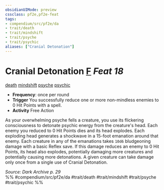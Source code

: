 ```yaml
---
obsidianUIMode: preview
cssclass: pf2e,pf2e-feat
tags:
- compendium/src/pf2e/da
- trait/death
- trait/mindshift
- trait/psyche
- trait/psychic
aliases: ["Cranial Detonation"]
---
```

# Cranial Detonation  [F](chapter-9-playing-the-game.md#Actions "Free Action") *Feat 18*  
[death](death.md "Death Effect Trait")  [mindshift](mindshift-da.md "Mindshift Action & Ability Trait")  [psyche](psyche-da.md "Psyche Action & Ability Trait")  [psychic](Reference/Rules/Traits/psychic-da.md "Psychic Class Trait")  

- **Frequency**: once per round
- **Trigger** You successfully reduce one or more non-mindless enemies to 0 Hit Points with a spell.
- **Activity** Free Action

As your overwhelming psyche fells a creature, you use its flickering consciousness to detonate psychic energy from the creature's head. Each enemy you reduced to 0 Hit Points dies and its head explodes. Each exploding head generates a shockwave in a 15-foot emanation around that enemy. Each creature in any of the emanations takes `10d6` bludgeoning damage with a basic Reflex save. If this damage reduces an enemy to 0 Hit Points, its head also explodes, potentially damaging more creatures and potentially causing more detonations. A given creature can take damage only once from a single use of Cranial Detonation.

*Source: Dark Archive p. 29*  
%% #compendium/src/pf2e/da #trait/death #trait/mindshift #trait/psyche #trait/psychic %%